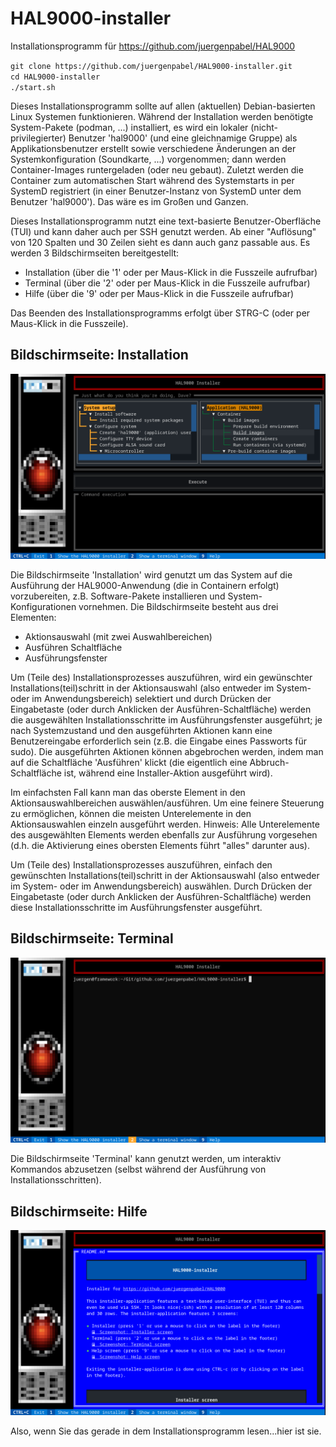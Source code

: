 # HAL9000-installer
Installationsprogramm für https://github.com/juergenpabel/HAL9000

`git clone https://github.com/juergenpabel/HAL9000-installer.git`  
`cd HAL9000-installer`  
`./start.sh`  

Dieses Installationsprogramm sollte auf allen (aktuellen) Debian-basierten Linux Systemen funktionieren.
Während der Installation werden benötigte System-Pakete (podman, ...) installiert, es wird ein lokaler
(nicht-privilegierter) Benutzer 'hal9000' (und eine gleichnamige Gruppe) als Applikationsbenutzer
erstellt sowie verschiedene Änderungen an der Systemkonfiguration (Soundkarte, ...) vorgenommen; dann
werden Container-Images runtergeladen (oder neu gebaut). Zuletzt werden die Container zum automatischen
Start während des Systemstarts in per SystemD registriert (in einer Benutzer-Instanz von SystemD unter
dem Benutzer 'hal9000'). Das wäre es im Großen und Ganzen.

Dieses Installationsprogramm nutzt eine text-basierte Benutzer-Oberfläche (TUI) und kann daher auch per
SSH genutzt werden. Ab einer "Auflösung" von 120 Spalten und 30 Zeilen sieht es dann auch ganz passable
aus. Es werden 3 Bildschirmseiten bereitgestellt:
- Installation (über die '1' oder per Maus-Klick in die Fusszeile aufrufbar)
- Terminal (über die '2' oder per Maus-Klick in die Fusszeile aufrufbar)
- Hilfe (über die '9' oder per Maus-Klick in die Fusszeile aufrufbar)

Das Beenden des Installationsprogramms erfolgt über STRG-C (oder per Maus-Klick in die Fusszeile).

## Bildschirmseite: Installation
![Screenshot: Installer screen](resources/images/screen_installer.png)

Die Bildschirmseite 'Installation' wird genutzt um das System auf die Ausführung der HAL9000-Anwendung
(die in Containern erfolgt) vorzubereiten, z.B. Software-Pakete installieren und System-Konfigurationen
vornehmen. Die Bildschirmseite besteht aus drei Elementen:
- Aktionsauswahl (mit zwei Auswahlbereichen)
- Ausführen Schaltfläche
- Ausführungsfenster

Um (Teile des) Installationsprozesses auszuführen, wird ein gewünschter Installations(teil)schritt in der
Aktionsauswahl (also entweder im System- oder im Anwendungsbereich) selektiert und durch Drücken der
Eingabetaste (oder durch Anklicken der Ausführen-Schaltfläche) werden die ausgewählten Installationsschritte
im Ausführungsfenster ausgeführt; je nach Systemzustand und den ausgeführten Aktionen kann eine
Benutzereingabe erforderlich sein (z.B. die Eingabe eines Passworts für sudo). Die ausgeführten Aktionen
können abgebrochen werden, indem man auf die Schaltfläche 'Ausführen' klickt (die eigentlich eine
Abbruch-Schaltfläche ist, während eine Installer-Aktion ausgeführt wird).

Im einfachsten Fall kann man das oberste Element in den Aktionsauswahlbereichen auswählen/ausführen. Um eine
feinere Steuerung zu ermöglichen, können die meisten Unterelemente in den Aktionsauswahlen einzeln ausgeführt
werden. Hinweis: Alle Unterelemente des ausgewählten Elements werden ebenfalls zur Ausführung vorgesehen (d.h. 
die Aktivierung eines obersten Elements führt "alles" darunter aus).

Um (Teile des) Installationsprozesses auszuführen, einfach den gewünschten Installations(teil)schritt in der
Aktionsauswahl (also entweder im System- oder im Anwendungsbereich) auswählen. Durch Drücken der Eingabetaste 
(oder durch Anklicken der Ausführen-Schaltfläche) werden diese Installationsschritte im Ausführungsfenster 
ausgeführt.

## Bildschirmseite: Terminal
![Screenshot: Terminal screen](resources/images/screen_terminal.png)

Die Bildschirmseite 'Terminal' kann genutzt werden, um interaktiv Kommandos abzusetzen (selbst während der
Ausführung von Installationsschritten).

## Bildschirmseite: Hilfe
![Screenshot: Help screen](resources/images/screen_help.png)

Also, wenn Sie das gerade in dem Installationsprogramm lesen...hier ist sie.

